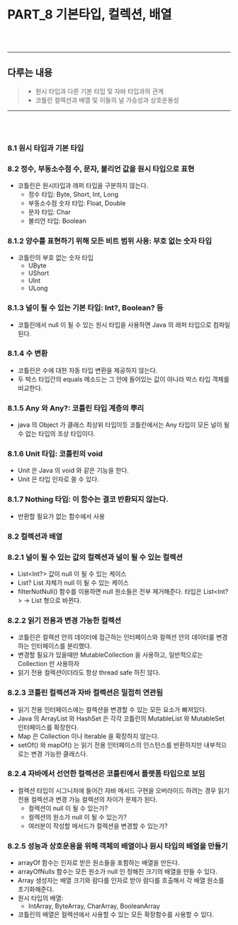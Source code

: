 # PART_8 기본타입, 컬렉션, 배열
<br><br>
<hr>

## 다루는 내용

>- 원시 타입과 다른 기본 타입 및 자바 타입과의 관계
>- 코틀린 컬렉션과 배열 및 이들의 널 가승성과 상호운용성

<hr>
<br><br>

### 8.1 원시 타입과 기본 타입
### 8.2 정수, 부동소수점 수, 문자, 불리언 값을 원시 타입으로 표현
- 코틀린은 원시타입과 래퍼 타입을 구분하지 않는다.
  - 정수 타입: Byte, Short, Int, Long
  - 부동소수점 숫자 타입: Float, Double
  - 문자 타입: Char
  - 불리언 타입: Boolean

### 8.1.2 양수를 표현하기 위해 모든 비트 범위 사용: 부호 없는 숫자 타입
- 코틀린의 부호 없는 숫자 타입
  - UByte
  - UShort
  - UInt
  - ULong

### 8.1.3 널이 될 수 있는 기본 타입: Int?, Boolean? 등
- 코틀린에서 null 이 될 수 있는 원시 타입을 사용하면 Java 의 래퍼 타입으로 컴파일 된다.

### 8.1.4 수 변환
- 코틀린은 수에 대한 자동 타입 변환을 제공하지 않는다.
- 두 박스 타입간의 equals 메소드는 그 안에 들어있는 값이 아니라 박스 타입 객체를 비교한다.

### 8.1.5 Any 와 Any?: 코틀린 타입 계층의 뿌리
- java 의 Object 가 클래스 최상위 타입이듯 코틀린에서는 Any 타입이 모든 널이 될 수 없는 타입의 조상 타입이다.

### 8.1.6 Unit 타입: 코틀린의 void
- Unit 은 Java 의 void 와 같은 기능을 한다.
- Unit 은 타입 인자로 쓸 수 있다.

### 8.1.7 Nothing 타입: 이 함수는 결코 반환되지 않는다.
- 반환할 필요가 없는 함수에서 사용

### 8.2 컬렉션과 배열
### 8.2.1 널이 될 수 있는 값의 컬렉션과 널이 될 수 있는 컬렉션
- List<Int?> 값이 null 이 될 수 있는 케이스
- List<Int>? List 자체가 null 이 될 수 있는 케이스
- filterNotNull() 함수를 이용하면 null 원소들은 전부 제거해준다. 타입은 List<Int?> -> List<Int> 형으로 바뀐다.

### 8.2.2 읽기 전용과 변경 가능한 컬렉션
- 코틀린은 컬렉션 안의 데이터에 접근하는 인터페이스와 컬렉션 안의 데이터를 변경하는 인터페이스를 분리했다.
- 변경할 필요가 있을때만 MutableCollection 을 사용하고, 일반적으로는 Collection 만 사용하자
- 읽기 전용 컬렉션이더라도 항상 thread safe 하진 않다.

### 8.2.3 코틀린 컬렉션과 자바 컬렉션은 밀접히 연관됨
- 읽기 전용 인터페이스에는 컬렉션을 변경할 수 있는 모든 요소가 빠져있다.
- Java 의 ArrayList 와 HashSet 은 각각 코틀린의 MutableList 와 MutableSet 인터페이스를 확장한다.
- Map 은 Collection 이나 Iterable 을 확장하지 않는다.
- setOf() 와 mapOf() 는 읽기 전용 인터페이스의 인스턴스를 반환하지만 내부적으로는 변경 가능한 클래스다.

### 8.2.4 자바에서 선언한 컬렉션은 코틀린에서 플랫폼 타입으로 보임
- 컬렉션 타입이 시그니처에 들어간 자바 메서드 구현을 오버라이드 하려는 경우 읽기 전용 컬렉션과 변경 가능 컬렉션의 차이가 문제가 된다.
  - 컬렉션이 null 이 될 수 있는가?
  - 컬렉션의 원소가 null 이 될 수 있는가?
  - 여러분이 작성할 메서드가 컬렉션을 변경할 수 있는가?

### 8.2.5 성능과 상호운용을 위해 객체의 배열이나 원시 타입의 배열을 만들기
- arrayOf 함수는 인자로 받은 원소들을 포함하는 배열을 만든다.
- arrayOfNulls 함수는 모든 원소가 null 인 정해진 크기의 배열을 만들 수 있다.
- Array 생성자는 배열 크기와 람다를 인자로 받아 람다를 호출해서 각 배열 원소를 초기화해준다.
- 원시 타입의 배열:
  - IntArray, ByteArray, CharArray, BooleanArray
- 코틀린의 배열은 컬렉션에서 사용할 수 있는 모든 확장함수를 사용할 수 있다.
